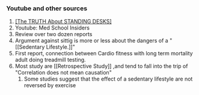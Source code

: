 ### Youtube and other sources
 1. [[The TRUTH About STANDING DESKS]](https://youtu.be/yhkigA368mE)
 2. Youtube: Med School Insiders
 3. Review over two dozen reports
 4. Argument against sittig is more or less about the dangers of a "[[Sedentary Lifestyle.]]"
 5. First report, connection between Cardio fitness with long term mortality adult doing treadmill testing.
 6. Most study are [[Retrospective Study]] ,and tend to fall into the trip of "Correlation does not mean causation"
	 1. Some studies suggest that the effect of a sedentary lifestyle are not reversed by exercise 